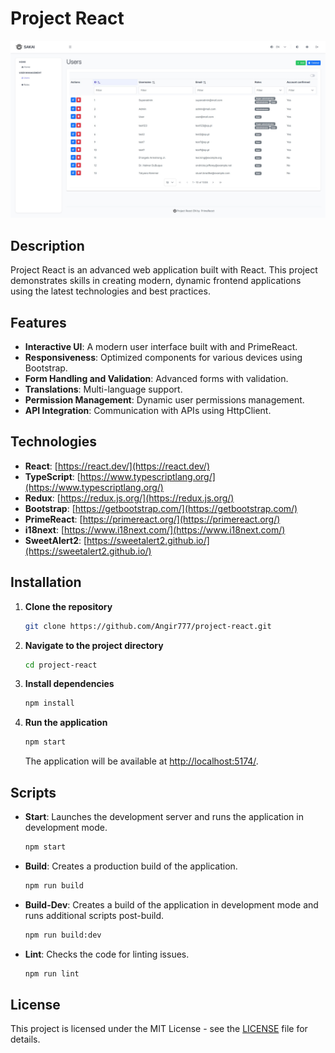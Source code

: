 # Project React

![Project](https://github.com/Angir777/project-react/blob/main/screen.jpg)

## Description

Project React is an advanced web application built with React. This project demonstrates skills in creating modern, dynamic frontend applications using the latest technologies and best practices.

## Features

- **Interactive UI**: A modern user interface built with and PrimeReact.
- **Responsiveness**: Optimized components for various devices using Bootstrap.
- **Form Handling and Validation**: Advanced forms with validation.
- **Translations**: Multi-language support.
- **Permission Management**: Dynamic user permissions management.
- **API Integration**: Communication with APIs using HttpClient.

## Technologies

- **React**: [https://react.dev/](https://react.dev/)
- **TypeScript**: [https://www.typescriptlang.org/](https://www.typescriptlang.org/)
- **Redux**: [https://redux.js.org/](https://redux.js.org/)
- **Bootstrap**: [https://getbootstrap.com/](https://getbootstrap.com/)
- **PrimeReact**: [https://primereact.org/](https://primereact.org/)
- **i18next**: [https://www.i18next.com/](https://www.i18next.com/)
- **SweetAlert2**: [https://sweetalert2.github.io/](https://sweetalert2.github.io/)

## Installation

1. **Clone the repository**

    ```bash
    git clone https://github.com/Angir777/project-react.git
    ```

2. **Navigate to the project directory**

    ```bash
    cd project-react
    ```

3. **Install dependencies**

    ```bash
    npm install
    ```

4. **Run the application**

    ```bash
    npm start
    ```

    The application will be available at [http://localhost:5174/](http://localhost:5174/).

## Scripts

- **Start**: Launches the development server and runs the application in development mode.
  
    ```bash
    npm start
    ```

- **Build**: Creates a production build of the application.
  
    ```bash
    npm run build
    ```

- **Build-Dev**: Creates a build of the application in development mode and runs additional scripts post-build.
  
    ```bash
    npm run build:dev
    ```

- **Lint**: Checks the code for linting issues.
  
    ```bash
    npm run lint
    ```

## License

This project is licensed under the MIT License - see the [LICENSE](LICENSE) file for details.
